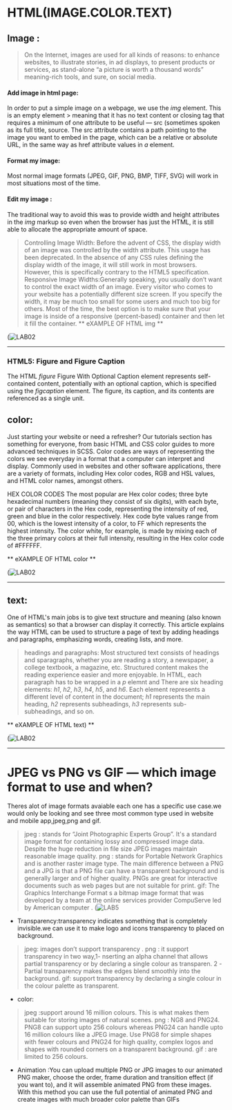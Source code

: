 # HTML(IMAGE.COLOR.TEXT)

## Image :
> On the Internet, images are used for all kinds of reasons: to enhance websites, to illustrate stories, in ad displays, to present products or services, as stand-alone “a picture is worth a thousand words” meaning-rich tools, and sure, on social media.
#### Add image in html page:
In order to put a simple image on a webpage, we use the *img* element. This is an empty element > meaning that it has no text content or closing tag that requires a minimum of one attribute to be useful — src (sometimes spoken as its full title, source. The src attribute contains a path pointing to the image you want to embed in the page, which can be a relative or absolute URL, in the same way as href attribute values in *a* element.

#### Format my image: 
Most normal image formats (JPEG, GIF, PNG, BMP, TIFF, SVG) will work in most situations most of the time.

#### Edit my image :
The traditional way to avoid this was to provide width and height attributes in the *img* markup so even when the browser has just the HTML, it is still able to allocate the appropriate amount of space.
> Controlling Image Width: Before the advent of CSS, the display width of an image was controlled by the width attribute. This usage has been deprecated. In the absence of any CSS rules defining the display width of the image, it will still work in most browsers. However, this is specifically contrary to the HTML5 specification.
> Responsive Image Widths:Generally speaking, you usually don’t want to control the exact width of an image. Every visitor who comes to your website has a potentially different size screen. If you specify the width, it may be much too small for some users and much too big for others. Most of the time, the best option is to make sure that your image is inside of a responsive (percent-based) container and then let it fill the container.
** eXAMPLE OF HTML img **

(![LAB02](https://d2h0cx97tjks2p.cloudfront.net/blogs/wp-content/uploads/sites/2/2020/07/html-images-df.jpg)


-------

### HTML5: Figure and Figure Caption
The HTML *figure* Figure With Optional Caption element represents self-contained content, potentially with an optional caption, which is specified using the *figcaption* element. The figure, its caption, and its contents are referenced as a single unit.

## color:
Just starting your website or need a refresher? Our tutorials section has something for everyone, from basic HTML and CSS color guides to more advanced techniques in SCSS.
Color codes are ways of representing the colors we see everyday in a format that a computer can interpret and display. Commonly used in websites and other software applications, there are a variety of formats, including Hex color codes, RGB and HSL values, and HTML color names, amongst others.

HEX COLOR CODES
The most popular are Hex color codes; three byte hexadecimal numbers (meaning they consist of six digits), with each byte, or pair of characters in the Hex code, representing the intensity of red, green and blue in the color respectively.
Hex code byte values range from 00, which is the lowest intensity of a color, to FF which represents the highest intensity. The color white, for example, is made by mixing each of the three primary colors at their full intensity, resulting in the Hex color code of #FFFFFF.

** eXAMPLE OF HTML color **

(![LAB02](https://www.computerhope.com/cdn/color-code.png)


-------

## text:
One of HTML's main jobs is to give text structure and meaning (also known as semantics) so that a browser can display it correctly. This article explains the way HTML can be used to structure a page of text by adding headings and paragraphs, emphasizing words, creating lists, and more.
>  headings and paragraphs:
Most structured text consists of headings and sparagraphs, whether you are reading a story, a newspaper, a college textbook, a magazine, etc.
Structured content makes the reading experience easier and more enjoyable.
In HTML, each paragraph has to be wrapped in a *p* elemnt and There are six heading elements: *h1*, *h2*, *h3*, *h4*, *h5*, and *h6*. Each element represents a different level of content in the document; *h1* represents the main heading, *h2* represents subheadings, *h3* represents sub-subheadings, and so on.

** eXAMPLE OF HTML text) **

(![LAB02](https://static.javatpoint.com/htmlpages/images/html-heading.png)


-------


# JPEG vs PNG vs GIF — which image format to use and when?
Theres alot of image formats avaiable each one has a specific use case.we would only be looking and see three most common type used in website and mobile app,jpeg,png and gif.

> jpeg : stands for “Joint Photographic Experts Group”. It's a standard image format for containing lossy and compressed image data. Despite the huge reduction in file size JPEG images maintain reasonable image quality.
> png : stands for Portable Network Graphics and is another raster image type. The main difference between a PNG and a JPG is that a PNG file can have a transparent background and is generally larger and of higher quality. PNGs are great for interactive documents such as web pages but are not suitable for print.
> gif: The Graphics Interchange Format s a bitmap image format that was developed by a team at the online services provider CompuServe led by American computer .
(![LAB5](https://pctechmag.com/wp-content/uploads/2015/09/jpeg-png-gif1-960x420.jpg)


- Transparency:transparency indicates something that is completely invisible.we can use it to make logo and icons transparency to placed on background.

> jpeg: images don’t support transparency .
> png : it support transparency in two way,1- nserting an alpha channel that allows partial transparency or by declaring a single colour as transparen. 2 -Partial transparency makes the edges blend smoothly into the background. 
> gif: support transparency by declaring a single colour in the colour palette as transparent.
- color:
 > jpeg :support around 16 million colours. This is what makes them suitable for storing images of natural scenes.
 > png : NG8 and PNG24. PNG8 can support upto 256 colours whereas PNG24 can handle upto 16 million colours like a JPEG image. Use PNG8 for simple shapes with fewer colours and PNG24 for high quality, complex logos and shapes with rounded corners on a transparent background.
 > gif : are limited to 256 colours.
 - Animation :You can upload multiple PNG or JPG images to our animated PNG maker, choose the order, frame duration and transition effect (if you want to), and it will assemble animated PNG from these images. With this method you can use the full potential of animated PNG and create images with much broader color palette than GIFs
